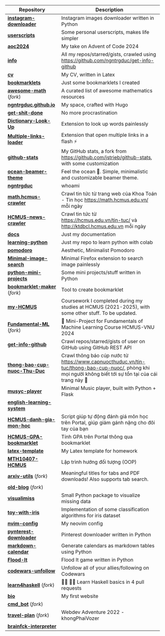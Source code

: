 | **Repository** | **Description** |
| -------------- | --------------- |
| **[instagram-downloader](https://github.com/ngntrgduc/instagram-downloader)**  | Instagram images downloader written in Python |
| **[userscripts](https://github.com/ngntrgduc/userscripts)**  | Some personal userscripts, makes life simpler |
| **[aoc2024](https://github.com/ngntrgduc/aoc2024)**  | My take on Advent of Code 2024 |
| **[info](https://github.com/ngntrgduc/info)**  | All my repos/starred/gists, crawled using https://github.com/ngntrgduc/get-info-github |
| **[cv](https://github.com/ngntrgduc/cv)**  | My CV, written in Latex |
| **[bookmarklets](https://github.com/ngntrgduc/bookmarklets)**  | Just some bookmarklets I created |
| **[awesome-math](https://github.com/ngntrgduc/awesome-math)** (*fork*) | A curated list of awesome mathematics resources |
| **[ngntrgduc.github.io](https://github.com/ngntrgduc/ngntrgduc.github.io)**  | My space, crafted with Hugo |
| **[get-shit-done](https://github.com/ngntrgduc/get-shit-done)**  | No more procrastination |
| **[Dictionary-Look-Up](https://github.com/ngntrgduc/Dictionary-Look-Up)**  | Extension to look up words painlessly |
| **[Multiple-links-loader](https://github.com/ngntrgduc/Multiple-links-loader)**  | Extension that open multiple links in a flash ⚡ |
| **[github-stats](https://github.com/ngntrgduc/github-stats)**  | My GitHub stats, a fork from https://github.com/jstrieb/github-stats, with some customization |
| **[ocean-beamer-theme](https://github.com/ngntrgduc/ocean-beamer-theme)**  | Feel the ocean 🌊. Simple, minimalistic and customizable beamer theme. |
| **[ngntrgduc](https://github.com/ngntrgduc/ngntrgduc)**  | whoami |
| **[math.hcmus-crawler](https://github.com/ngntrgduc/math.hcmus-crawler)**  | Crawl tin tức từ trang web của Khoa Toán - Tin học https://math.hcmus.edu.vn/ mỗi ngày |
| **[HCMUS-news-crawler](https://github.com/ngntrgduc/HCMUS-news-crawler)**  | Crawl tin tức từ https://hcmus.edu.vn/tin-tuc/ và http://ktdbcl.hcmus.edu.vn mỗi ngày |
| **[docs](https://github.com/ngntrgduc/docs)**  | Just my documentation |
| **[learning-python](https://github.com/ngntrgduc/learning-python)**  | Just my repo to learn python with colab |
| **[pomodoro](https://github.com/ngntrgduc/pomodoro)**  | Aesthetic, Minimalist Pomodoro |
| **[Minimal-image-search](https://github.com/ngntrgduc/Minimal-image-search)**  | Minimal Firefox extension to search image painlessly |
| **[python-mini-projects](https://github.com/ngntrgduc/python-mini-projects)**  | Some mini projects/stuff written in Python |
| **[bookmarklet-maker](https://github.com/ngntrgduc/bookmarklet-maker)** (*fork*) | Tool to create bookmarklet | A fork for personal use. Cleaner, with some tweaks. |
| **[my-HCMUS](https://github.com/ngntrgduc/my-HCMUS)**  | Coursework I completed during my studies at HCMUS (2021-2025), with some other stuff. To be updated. |
| **[Fundamental-ML](https://github.com/ngntrgduc/Fundamental-ML)** (*fork*) | 🧱 Mini-Project for Fundamentals of Machine Learning Course HCMUS-VNU 2024 |
| **[get-info-github](https://github.com/ngntrgduc/get-info-github)**  | Crawl repos/starred/gists of user on GitHub using GitHub REST API |
| **[thong-bao-cup-nuoc-Thu-Duc](https://github.com/ngntrgduc/thong-bao-cup-nuoc-Thu-Duc)**  | Crawl thông báo cúp nước từ https://www.capnuocthuduc.vn/tin-tuc/thong-bao-cup-nuoc/, phòng khi mọi người không biết tới sự tồn tại của cái trang này 🙂 |
| **[musyc-player](https://github.com/ngntrgduc/musyc-player)**  | Minimal Music player, built with Python + Flask |
| **[english-learning-system](https://github.com/ngntrgduc/english-learning-system)**  |  |
| **[HCMUS-danh-gia-mon-hoc](https://github.com/ngntrgduc/HCMUS-danh-gia-mon-hoc)**  | Script giúp tự động đánh giá môn học trên Portal, giúp giảm gánh nặng cho đôi tay của bạn |
| **[HCMUS-GPA-bookmarklet](https://github.com/ngntrgduc/HCMUS-GPA-bookmarklet)**  | Tính GPA trên Portal thông qua bookmarklet |
| **[latex-template](https://github.com/ngntrgduc/latex-template)**  | My Latex template for homework |
| **[MTH10407-HCMUS](https://github.com/ngntrgduc/MTH10407-HCMUS)**  | Lập trình hướng đối tượng (OOP) |
| **[arxiv-utils](https://github.com/ngntrgduc/arxiv-utils)** (*fork*) | Meaningful titles for tabs and PDF downloads! Also supports tab search. |
| **[old-blog](https://github.com/ngntrgduc/old-blog)** (*fork*) |  |
| **[visualimiss](https://github.com/ngntrgduc/visualimiss)**  | Small Python package to visualize missing data |
| **[toy-with-iris](https://github.com/ngntrgduc/toy-with-iris)**  | Implementation of some classification algorithms for iris dataset |
| **[nvim-config](https://github.com/ngntrgduc/nvim-config)**  | My neovim config |
| **[pynterest-downloader](https://github.com/ngntrgduc/pynterest-downloader)**  | Pinterest downloader written in Python |
| **[markdown-calendar](https://github.com/ngntrgduc/markdown-calendar)**  | Generate calendars as markdown tables using Python |
| **[Flood-It](https://github.com/ngntrgduc/Flood-It)**  | Flood It game written in Python |
| **[codewars-unfollow](https://github.com/ngntrgduc/codewars-unfollow)**  | Unfollow all of your allies/following on Codewars |
| **[learn4haskell](https://github.com/ngntrgduc/learn4haskell)** (*fork*) | 👩‍🏫 👨‍🏫 Learn Haskell basics in 4 pull requests |
| **[bio](https://github.com/ngntrgduc/bio)**  | My first website |
| **[cmd_bot](https://github.com/ngntrgduc/cmd_bot)** (*fork*) |  |
| **[travel-plan](https://github.com/ngntrgduc/travel-plan)** (*fork*) | Webdev Adventure 2022 - khongPhaiVozer |
| **[brainfck-interpreter](https://github.com/ngntrgduc/brainfck-interpreter)**  |  |

